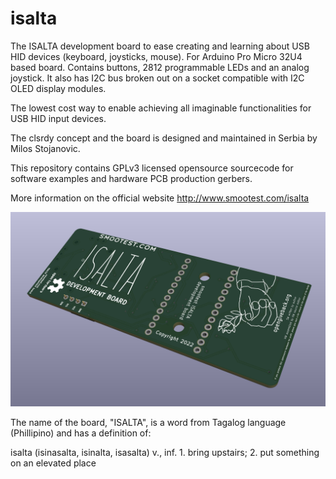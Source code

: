 # isalta
The ISALTA development board to ease creating and learning about USB HID devices (keyboard, joysticks, mouse). For Arduino Pro Micro 32U4 based board. Contains buttons, 2812 programmable LEDs and an analog joystick. It also has I2C bus broken out on a socket compatible with I2C OLED display modules.

The lowest cost way to enable achieving all imaginable functionalities for USB HID input devices.

The clsrdy concept and the board is designed and maintained in Serbia by Milos Stojanovic.

This repository contains GPLv3 licensed opensource sourcecode for software examples and hardware PCB production gerbers.

More information on the official website http://www.smootest.com/isalta

![Screenshot](./isalta.png)

The name of the board, "ISALTA", is a word from Tagalog language (Phillipino) and has a definition of:

isalta (isinasalta, isinalta, isasalta) v., inf. 1. bring upstairs; 2. put something on an elevated place

